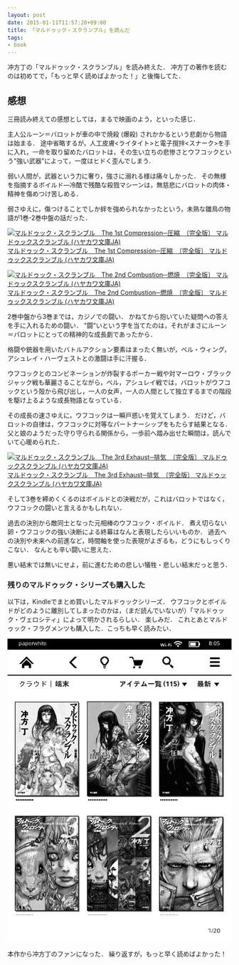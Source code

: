 ```yaml
---
layout: post
date: 2015-01-11T11:57:20+09:00
title: 「マルドゥック・スクランブル」を読んだ
tags:
- book
---
```

冲方丁の「マルドゥック・スクランブル」を読み終えた．
冲方丁の著作を読むのは初めてで，「もっと早く読めばよかった！」と後悔してた．

## 感想

三冊読み終えての感想としては，まるで映画のよう，といった感じ．

主人公ルーン＝バロットが車の中で焼殺 (爆殺) されかかるという悲劇から物語は始まる．
途中省略するが，人工皮膚<ライタイト>と電子撹拌<スナーク>を手に入れ，一命を取り留めたバロットは，その生い立ちの悲惨さとウフコックという"強い武器"によって，一度はヒドく歪んでしまう．

弱い人間が，武器という力に奢り，強さに溺れる様は痛々しかった．
その無様を指摘するボイルド―冷酷で残酷な殺戮マシーンは，無慈悲にバロットの肉体・精神を傷めつけ苦しめる．

弱さゆえに，傷つけることでしか絆を強められなかったという，未熟な雛鳥の物語が1巻-2巻中盤の話だった．

[![マルドゥック・スクランブル　The 1st Compression─圧縮　〔完全版〕 マルドゥックスクランブル (ハヤカワ文庫JA)](http://ecx.images-amazon.com/images/I/51NKS61ubuL._SL160_.jpg)  
マルドゥック・スクランブル　The 1st Compression─圧縮　〔完全版〕 マルドゥックスクランブル (ハヤカワ文庫JA)](http://www.amazon.co.jp/exec/obidos/ASIN/B009GCQNK4/hifumiass-22/ref=nosim/)

[![マルドゥック・スクランブル　The 2nd Combustion─燃焼　〔完全版〕 マルドゥックスクランブル (ハヤカワ文庫JA)](http://ecx.images-amazon.com/images/I/51nujbilLiL._SL160_.jpg)  
マルドゥック・スクランブル　The 2nd Combustion─燃焼　〔完全版〕 マルドゥックスクランブル (ハヤカワ文庫JA)](http://www.amazon.co.jp/exec/obidos/ASIN/B009GCQNHC/hifumiass-22/ref=nosim/)

2巻中盤から3巻までは，カジノでの闘い．
かねてから抱いていた疑問への答えを手に入れるための闘い．
"闘"いという字を当てたのは，それがまさにルーン＝バロットにとっての精神的な成長劇であったから．

格闘や銃器を用いたバトルアクション要素はまったく無いが，ベル・ウィング，アシュレイ・ハーヴェストとの激闘は手に汗握る．

ウフコックとのコンビネーションが炸裂するポーカー戦や対マーロウ・ブラックジャック戦も華麗さることながら，ベル，アシュレイ戦では，バロットがウフコックという殻から飛び出し，一人の女声，一人の人間として独立するまでの階段を駆け上るような成長物語となっている．

その成長の速さゆえに，ウフコックは一瞬戸惑いを覚えてしまう．
だけど，バロットの自律は，ウフコックに対等なパートナーシップをもたらす結果となる．
父と娘のようだった守り守られる関係から，一歩前へ踏み出せた瞬間は，読んでいて心暖められた．

[![マルドゥック・スクランブル　The 3rd Exhaust─排気　〔完全版〕 マルドゥックスクランブル (ハヤカワ文庫JA)](http://ecx.images-amazon.com/images/I/51fyD%2B558FL._SL160_.jpg)  
マルドゥック・スクランブル　The 3rd Exhaust─排気　〔完全版〕 マルドゥックスクランブル (ハヤカワ文庫JA)](http://www.amazon.co.jp/exec/obidos/ASIN/B009GCQNH2/hifumiass-22/ref=nosim/)

そして3巻を締めくくるのはボイルドとの決戦だが，これはバロットではなく，ウフコックの闘いと言えるかもしれない．

過去の決別から敵同士となった元相棒のウフコック・ボイルド．
煮え切らない卵・ウフコックの強い決断による終幕はなんと表現したらいいものか．
過去への決別や未来への前進など，時間軸を使った表現がよぎるも，どうにもしっくりこない．
なんとも辛い闘いに思えた．

悪い結末では無いにせよ，前に進むための悲しい犠牲・悲しい結末だっと思う．

### 残りのマルドゥック・シリーズも購入した

以下は，Kindleでまとめ買いしたマルドゥックシリーズ．
ウフコックとボイルドがどのように離別してしまったのかは，（まだ読んでいないが）「マルドゥック・ヴェロシティ」によって明かされるらしい．
楽しみだ．
これとあとマルドゥック・フラグメンツも購入した．こっちも早く読みたい．

![マルドゥックシリーズ](/images/2015/01/10/mardock_scramble.png)

本作から冲方丁のファンになった．
繰り返すが，もっと早く読めばよかった！
